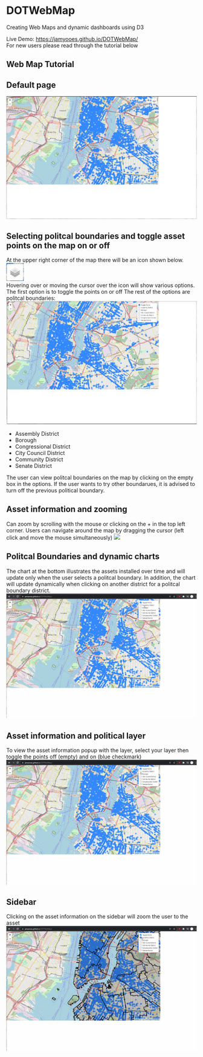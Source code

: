 # DOTWebMap
Creating Web Maps and dynamic dashboards using D3

Live Demo: https://jamyooes.github.io/DOTWebMap/
<br /> 
For new users please read through the tutorial below

## Web Map Tutorial

## Default page
![](https://github.com/jamyooes/DOTWebMap/blob/main/walkthrough/Default%20Page.JPG)

## Selecting politcal boundaries and toggle asset points on the map on or off
At the upper right corner of the map there will be an icon shown below.
<br/>
![](https://github.com/jamyooes/DOTWebMap/blob/main/walkthrough/layer.JPG)
<br/>
Hovering over or moving the cursor over the icon will show various options.
The first option is to toggle the points on or off
The rest of the options are politcal boundaries:
![](https://github.com/jamyooes/DOTWebMap/blob/main/walkthrough/control.png)

<ul>
<li>Assembly District </li> 
<li>Borough</li> 
<li>Congressional District</li>
<li>City Council District</li> 
<li>Community District</li> 
<li>Senate District</li>
</ul>
The user can view politcal boundaries on the map by clicking on the empty box in the options. 
If the user wants to try other boundarues, it is advised to turn off the previous political boundary.
<br/>

## Asset information and zooming
Can zoom by scrolling with the mouse or clicking on the + in the top left corner.
Users can navigate around the map by dragging the cursor (left click and move the mouse simultaneously)
![](https://github.com/jamyooes/DOTWebMap/blob/main/walkthrough/walkthrough2.gif)

## Politcal Boundaries and dynamic charts 
The chart at the bottom illustrates the assets installed over time and will update 
only when the user selects a politcal boundary. In addition, the chart will update
dynamically when clicking on another district for a politcal boundary district.
![](https://github.com/jamyooes/DOTWebMap/blob/main/walkthrough/walkthrough.gif)

## Asset information and political layer
To view the asset information popup with the layer, select your layer then toggle 
the points off (empty) and on (blue checkmark)
![](https://github.com/jamyooes/DOTWebMap/blob/main/walkthrough/walkthrough4.gif)

## Sidebar
Clicking on the asset information on the sidebar will zoom the user to the asset 
![](https://github.com/jamyooes/DOTWebMap/blob/main/walkthrough/walkthrough3.gif)

